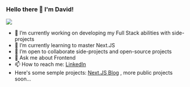 ### Hello there 👋 I'm David!

 <img src="https://visitor-badge.laobi.icu/badge?page_id=${pilot92},visitor-badge" />

- 🔭 I’m currently working on developing my Full Stack abilities with side-projects
- 🌱 I’m currently learning to master Next.JS
- 👯 I’m open to collaborate side-projects and open-source projects
- 💬 Ask me about Frontend 
- 📫 How to reach me: [LinkedIn](https://www.linkedin.com/in/david-b-b014015/)
- Here's some semple projects: [Next.JS Blog](https://nextjs-blog-sigma-six-96.vercel.app/) , more public projects soon...

<!--
**pilot92/pilot92** is a ✨ _special_ ✨ repository because its `README.md` (this file) appears on your GitHub profile.

Here are some ideas to get you started:

- 🔭 I’m currently working on ...
- 🌱 I’m currently learning ...
- 👯 I’m looking to collaborate on ...
- 🤔 I’m looking for help with ...
- 💬 Ask me about ...
- 📫 How to reach me: ...
- 😄 Pronouns: ...
- ⚡ Fun fact: ...
-->
